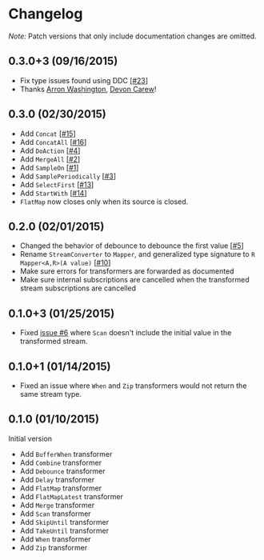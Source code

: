 # Changelog

*Note:* Patch versions that only include documentation changes are omitted.

## 0.3.0+3 (09/16/2015)
- Fix type issues found using DDC [[#23](https://github.com/danschultz/stream_transformers/pull/23)]
- Thanks [Arron Washington], [Devon Carew]!


## 0.3.0 (02/30/2015)
- Add `Concat` [[#15](https://github.com/danschultz/stream_transformers/issues/15)]
- Add `ConcatAll` [[#16](https://github.com/danschultz/stream_transformers/issues/16)]
- Add `DoAction` [[#4](https://github.com/danschultz/stream_transformers/issues/4)]
- Add `MergeAll` [[#2](https://github.com/danschultz/stream_transformers/issues/2)]
- Add `SampleOn` [[#1](https://github.com/danschultz/stream_transformers/issues/1)]
- Add `SamplePeriodically` [[#3](https://github.com/danschultz/stream_transformers/issues/3)]
- Add `SelectFirst` [[#13](https://github.com/danschultz/stream_transformers/issues/13)]
- Add `StartWith` [[#14](https://github.com/danschultz/stream_transformers/issues/14)]
- `FlatMap` now closes only when its source is closed.

## 0.2.0 (02/01/2015)
- Changed the behavior of debounce to debounce the first value [[#5](https://github.com/danschultz/stream_transformers/issues/5)]
- Rename `StreamConverter` to `Mapper`, and generalized type signature to `R Mapper<A,R>(A value)` [[#10](https://github.com/danschultz/stream_transformers/issues/10)]
- Make sure errors for transformers are forwarded as documented
- Make sure internal subscriptions are cancelled when the transformed stream subscriptions are cancelled

## 0.1.0+3 (01/25/2015)
- Fixed [issue #6](https://github.com/danschultz/stream_transformers/issues/6) where `Scan` doesn't include the initial value in the transformed stream.

## 0.1.0+1 (01/14/2015)
- Fixed an issue where `When` and `Zip` transformers would not return the same stream type.

## 0.1.0 (01/10/2015)
Initial version

- Add `BufferWhen` transformer
- Add `Combine` transformer
- Add `Debounce` transformer
- Add `Delay` transformer
- Add `FlatMap` transformer
- Add `FlatMapLatest` transformer
- Add `Merge` transformer
- Add `Scan` transformer
- Add `SkipUntil` transformer
- Add `TakeUntil` transformer
- Add `When` transformer
- Add `Zip` transformer

[Devon Carew]: https://github.com/devoncarew
[Arron Washington]: https://github.com/radicaled

